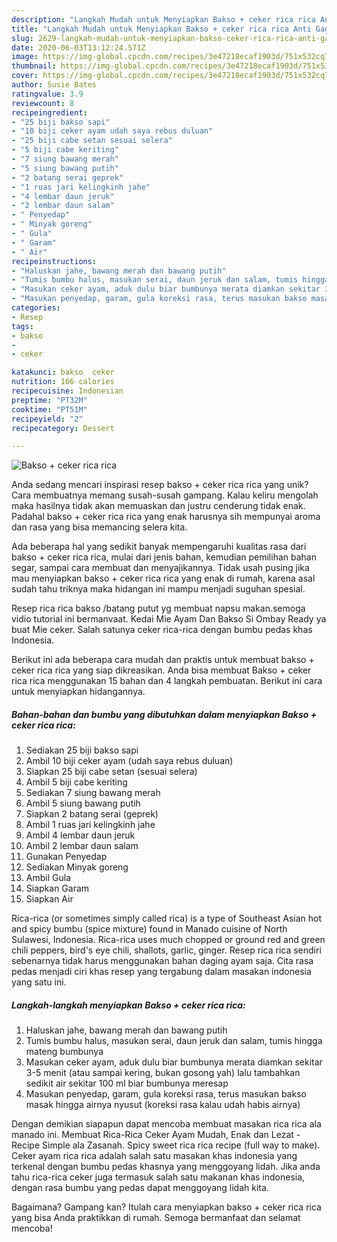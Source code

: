 ```yaml
---
description: "Langkah Mudah untuk Menyiapkan Bakso + ceker rica rica Anti Gagal"
title: "Langkah Mudah untuk Menyiapkan Bakso + ceker rica rica Anti Gagal"
slug: 2629-langkah-mudah-untuk-menyiapkan-bakso-ceker-rica-rica-anti-gagal
date: 2020-06-03T13:12:24.571Z
image: https://img-global.cpcdn.com/recipes/3e47218ecaf1903d/751x532cq70/bakso-ceker-rica-rica-foto-resep-utama.jpg
thumbnail: https://img-global.cpcdn.com/recipes/3e47218ecaf1903d/751x532cq70/bakso-ceker-rica-rica-foto-resep-utama.jpg
cover: https://img-global.cpcdn.com/recipes/3e47218ecaf1903d/751x532cq70/bakso-ceker-rica-rica-foto-resep-utama.jpg
author: Susie Bates
ratingvalue: 3.9
reviewcount: 8
recipeingredient:
- "25 biji bakso sapi"
- "10 biji ceker ayam udah saya rebus duluan"
- "25 biji cabe setan sesuai selera"
- "5 biji cabe keriting"
- "7 siung bawang merah"
- "5 siung bawang putih"
- "2 batang serai geprek"
- "1 ruas jari kelingkinh jahe"
- "4 lembar daun jeruk"
- "2 lembar daun salam"
- " Penyedap"
- " Minyak goreng"
- " Gula"
- " Garam"
- " Air"
recipeinstructions:
- "Haluskan jahe, bawang merah dan bawang putih"
- "Tumis bumbu halus, masukan serai, daun jeruk dan salam, tumis hingga mateng bumbunya"
- "Masukan ceker ayam, aduk dulu biar bumbunya merata diamkan sekitar 3-5 menit (atau sampai kering, bukan gosong yah) lalu tambahkan sedikit air sekitar 100 ml biar bumbunya meresap"
- "Masukan penyedap, garam, gula koreksi rasa, terus masukan bakso masak hingga airnya nyusut (koreksi rasa kalau udah habis airnya)"
categories:
- Resep
tags:
- bakso
- 
- ceker

katakunci: bakso  ceker 
nutrition: 166 calories
recipecuisine: Indonesian
preptime: "PT32M"
cooktime: "PT51M"
recipeyield: "2"
recipecategory: Dessert

---
```



![Bakso + ceker rica rica](https://img-global.cpcdn.com/recipes/3e47218ecaf1903d/751x532cq70/bakso-ceker-rica-rica-foto-resep-utama.jpg)

Anda sedang mencari inspirasi resep bakso + ceker rica rica yang unik? Cara membuatnya memang susah-susah gampang. Kalau keliru mengolah maka hasilnya tidak akan memuaskan dan justru cenderung tidak enak. Padahal bakso + ceker rica rica yang enak harusnya sih mempunyai aroma dan rasa yang bisa memancing selera kita.

Ada beberapa hal yang sedikit banyak mempengaruhi kualitas rasa dari bakso + ceker rica rica, mulai dari jenis bahan, kemudian pemilihan bahan segar, sampai cara membuat dan menyajikannya. Tidak usah pusing jika mau menyiapkan bakso + ceker rica rica yang enak di rumah, karena asal sudah tahu triknya maka hidangan ini mampu menjadi suguhan spesial.

Resep rica rica bakso /batang putut yg membuat napsu makan.semoga vidio tutorial ini bermanvaat. Kedai Mie Ayam Dan Bakso Si Ombay Ready ya buat Mie ceker. Salah satunya ceker rica-rica dengan bumbu pedas khas Indonesia.


Berikut ini ada beberapa cara mudah dan praktis untuk membuat bakso + ceker rica rica yang siap dikreasikan. Anda bisa membuat Bakso + ceker rica rica menggunakan 15 bahan dan 4 langkah pembuatan. Berikut ini cara untuk menyiapkan hidangannya.

<!--inarticleads1-->

##### Bahan-bahan dan bumbu yang dibutuhkan dalam menyiapkan Bakso + ceker rica rica:

1. Sediakan 25 biji bakso sapi
1. Ambil 10 biji ceker ayam (udah saya rebus duluan)
1. Siapkan 25 biji cabe setan (sesuai selera)
1. Ambil 5 biji cabe keriting
1. Sediakan 7 siung bawang merah
1. Ambil 5 siung bawang putih
1. Siapkan 2 batang serai (geprek)
1. Ambil 1 ruas jari kelingkinh jahe
1. Ambil 4 lembar daun jeruk
1. Ambil 2 lembar daun salam
1. Gunakan  Penyedap
1. Sediakan  Minyak goreng
1. Ambil  Gula
1. Siapkan  Garam
1. Siapkan  Air


Rica-rica (or sometimes simply called rica) is a type of Southeast Asian hot and spicy bumbu (spice mixture) found in Manado cuisine of North Sulawesi, Indonesia. Rica-rica uses much chopped or ground red and green chili peppers, bird&#39;s eye chili, shallots, garlic, ginger. Resep rica rica sendiri sebenarnya tidak harus menggunakan bahan daging ayam saja. Cita rasa pedas menjadi ciri khas resep yang tergabung dalam masakan indonesia yang satu ini. 

<!--inarticleads2-->

##### Langkah-langkah menyiapkan Bakso + ceker rica rica:

1. Haluskan jahe, bawang merah dan bawang putih
1. Tumis bumbu halus, masukan serai, daun jeruk dan salam, tumis hingga mateng bumbunya
1. Masukan ceker ayam, aduk dulu biar bumbunya merata diamkan sekitar 3-5 menit (atau sampai kering, bukan gosong yah) lalu tambahkan sedikit air sekitar 100 ml biar bumbunya meresap
1. Masukan penyedap, garam, gula koreksi rasa, terus masukan bakso masak hingga airnya nyusut (koreksi rasa kalau udah habis airnya)


Dengan demikian siapapun dapat mencoba membuat masakan rica rica ala manado ini. Membuat Rica-Rica Ceker Ayam Mudah, Enak dan Lezat - Recipe Simple ala Zasanah. Spicy sweet rica rica recipe (full way to make). Ceker ayam rica rica adalah salah satu masakan khas indonesia yang terkenal dengan bumbu pedas khasnya yang menggoyang lidah. Jika anda tahu rica-rica ceker juga termasuk salah satu makanan khas indonesia, dengan rasa bumbu yang pedas dapat menggoyang lidah kita. 

Bagaimana? Gampang kan? Itulah cara menyiapkan bakso + ceker rica rica yang bisa Anda praktikkan di rumah. Semoga bermanfaat dan selamat mencoba!

